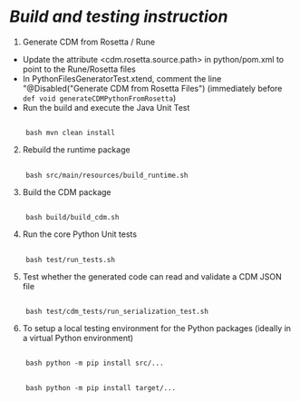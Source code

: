 # _Build and testing instruction_

1. Generate CDM from Rosetta / Rune
- Update the attribute <cdm.rosetta.source.path> in python/pom.xml to point to the Rune/Rosetta files
- In PythonFilesGeneratorTest.xtend, comment the line "@Disabled("Generate CDM from Rosetta Files") (immediately before `def void generateCDMPythonFromRosetta`)
- Run the build and execute the Java Unit Test

##
        bash mvn clean install

2. Rebuild the runtime package

##
        bash src/main/resources/build_runtime.sh

3. Build the CDM package
##
        bash build/build_cdm.sh

4. Run the core Python Unit tests

##
        bash test/run_tests.sh

5. Test whether the generated code can read and validate a CDM JSON file

##
        bash test/cdm_tests/run_serialization_test.sh

6. To setup a local testing environment for the Python packages (ideally in a virtual Python environment)

##
        bash python -m pip install src/...
##
        bash python -m pip install target/...
